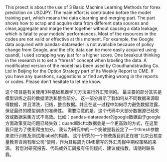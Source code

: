 This proect is about the use of 3 Basic Machine Learning Methods for forex prediction on USDJPY.
The main effort is contributed before the model training part, which means the data clearning and merging part.
The part shows how to scrap and acquire data from different data sources and clean,aggregate and marge them together without causing a data leakage, which is fatal to your models' performances.
Most of the resources in the codes are not valid or effective at this moment. For example, the Google data acquired with pandas-datareader is not available because of policy change from Google, and the cftc data can be more easily acquired using quandl, I used scrapping way just for a higher score.
One breakout thinking in the research is to set a "thresh" concept when labeling the data.
A modificated version of the model has been used by Cloudhandstrading Co. Ltd in Beijing for the Option Strategy part of its Weekly Report to CME.
If you have any questions, suggestions or find anything wrong in the reports or codes. Please don't hesitate to let me know.

这个项目是有关使用3种基础机器学习方法进行外汇预测的。
最主要的部分其实是模型训练之前的数据清洗和整合部分。
这一部分展示了我如何从不同数据来源取得数据，并且清洗，归结，整合数据。并且在这一过程中如何尽力避免数据泄露，保证最终的模型训练的准确性。
需要注意的是，这个代码中大部分数据源已经失效或数据采集方式不高效。比如：pandas-datareader的google数据由于google方面政策变动问题已经失效；quandl取cftc数据会是一个更高效的方式，在这里我只是为了使用爬虫加分。
我认为研究中的一个突破是我设定了一个thresh参数来进行训练及测试用label的构建。
这个研究的一个修改版目前正在被“北京云核变量教育咨询有限公司”使用，作为其每周为CME撰写的外汇周报中期权策略的来源。
若您对研究报告、代码或外汇周报有任何疑问、建议或指教，请随时联系我。
